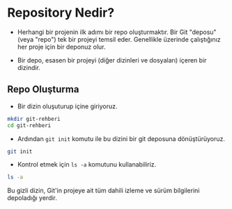 # Repository Nedir?

* Herhangi bir projenin ilk adımı bir repo oluşturmaktır. Bir Git "deposu" (veya "repo") tek bir projeyi temsil eder. Genellikle üzerinde çalıştığınız her proje için bir deponuz olur.

* Bir depo, esasen bir projeyi (diğer dizinleri ve dosyaları) içeren bir dizindir.

## Repo Oluşturma

* Bir dizin oluşuturup içine giriyoruz.

```bash
mkdir git-rehberi
cd git-rehberi
```

* Ardından `git init` komutu ile bu dizini bir git deposuna dönüştürüyoruz.

```bash
git init
```

* Kontrol etmek için `ls -a` komutunu kullanabiliriz.

```bash
ls -a
```
Bu gizli dizin, Git'in projeye ait tüm dahili izleme ve sürüm bilgilerini depoladığı yerdir.